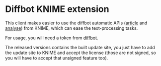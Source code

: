 Diffbot KNIME extension
=======================

This client makes easier to use the diffbot automatic APIs ([article](https://www.diffbot.com/dev/docs/article/) and [analyse](https://www.diffbot.com/dev/docs/analyze/)) from KNIME, which can ease the text-processing tasks.

For usage, you will need a token from [diffbot](http://www.diffbot.com/pricing/).

The released versions contains the built update site, you just have to add the update site to KNIME and accept the license (those are not signed, so you will have to accept that unsigned feature too).
